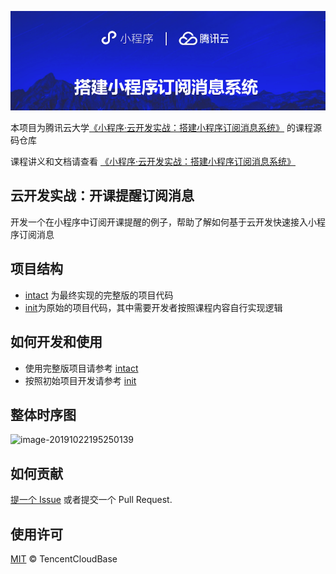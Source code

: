 ![](intro.png)

本项目为腾讯云大学[《小程序·云开发实战：搭建小程序订阅消息系统》](https://cloud.tencent.com/edu/learning/live-1640) 的课程源码仓库

课程讲义和文档请查看 [《小程序·云开发实战：搭建小程序订阅消息系统》](https://cloud.tencent.com/edu/learning/live-1640)

## 云开发实战：开课提醒订阅消息

开发一个在小程序中订阅开课提醒的例子，帮助了解如何基于云开发快速接入小程序订阅消息

## 项目结构

- [intact](./intact) 为最终实现的完整版的项目代码
- [init](./init)为原始的项目代码，其中需要开发者按照课程内容自行实现逻辑

## 如何开发和使用

- 使用完整版项目请参考 [intact](./intact)
- 按照初始项目开发请参考 [init](./init)

## 整体时序图

![image-20191022195250139](https://tva1.sinaimg.cn/large/006y8mN6gy1g8781wvslxj31gi0u0q8h.jpg)

## 如何贡献

[提一个 Issue](issues/new) 或者提交一个 Pull Request.

## 使用许可

[MIT](LICENSE) © TencentCloudBase
